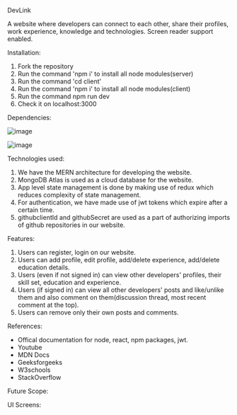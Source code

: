 DevLink

A website where developers can connect to each other, share their profiles, work experience, knowledge and technologies.
Screen reader support enabled.

Installation:

1. Fork the repository
2. Run the command 'npm i' to install all node modules(server)
3. Run the command 'cd client'
4. Run the command 'npm i' to install all node modules(client)
5. Run the command npm run dev
6. Check it on localhost:3000

Dependencies:

![image](https://user-images.githubusercontent.com/59798672/146941895-2cde657e-e4a4-41eb-b589-70f7124d0cff.png)

![image](https://user-images.githubusercontent.com/59798672/146942036-a6618db6-df7e-4a6f-90c8-ddbb74a121ff.png)

Technologies used:

1. We have the MERN architecture for developing the website.
2. MongoDB Atlas is used as a cloud database for the website.
3. App level state management is done by making use of redux which reduces complexity of state management.
4. For authentication, we have made use of jwt tokens which expire after a certain time.
5. githubclientId and githubSecret are used as a part of authorizing imports of github repositories in our website.

Features:

1. Users can register, login on our website.
2. Users can add profile, edit profile, add/delete experience, add/delete education details. 
3. Users (even if not signed in) can view other developers' profiles, their skill set, education and experience.
4. Users (if signed in) can view all other developers' posts and like/unlike them and also comment on them(discussion thread, most recent comment at the top).
5. Users can remove only their own posts and comments.

References:

* Offical documentation for node, react, npm packages, jwt.
* Youtube
* MDN Docs
* Geeksforgeeks
* W3schools
* StackOverflow

Future Scope:

UI Screens:
